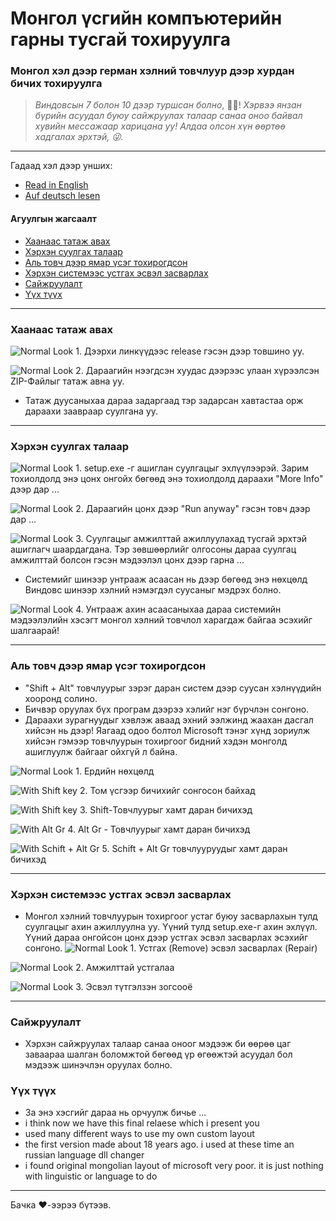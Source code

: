 # Монгол үсгийн компъютерийн гарны тусгай тохируулга
### Монгол хэл дээр герман хэлний товчлуур дээр хурдан бичих тохируулга
>_Виндовсын 7 болон 10 дээр туршсан болно_, 🤣😂!
>_Хэрвээ янзан бүрийн асуудал буюу сайжруулах талаар санаа оноо байвал хувийн мессажаар харицана уу!_
>_Алдаа олсон хүн өөртөө хадгалах эрхтэй, 😜._
- - -
Гадаад хэл дээр унших:
+ [Read in English](README.md)
+ [Auf deutsch lesen](README.de.md)

#### Агуулгын жагсаалт

+ [Хаанаас татаж авах](#хаанаас-татаж-авах)
+ [Хэрхэн суулгах талаар](#хэрхэн-суулгах-талаар)
+ [Аль товч дээр ямар үсэг тохирогдсон](#аль-товч-дээр-ямар-үсэг-тохирогдсон)
+ [Хэрхэн системээс устгах эсвэл засварлах](#хэрхэн-системээс-устгах-эсвэл-засварлах)
+ [Сайжруулалт](#сайжруулалт)
+ [Үүх түүх](#үүх-түүх)
- - -
### Хаанаас татаж авах


![Normal Look](images/en-20-how-to-download.png) 1. Дээрхи линкүүдээс  release гэсэн дээр товшино уу.

![Normal Look](images/en-21-how-to-download.png) 2. Дараагийн нээгдсэн хуудас дээрээс улаан хүрээлсэн ZIP-Файлыг татаж авна уу. 
+ Татаж дуусаныхаа дараа задаргаад тэр задарсан хавтастаа орж дараахи заавраар суулгана уу. 
- - -
### Хэрхэн суулгах талаар

![Normal Look](images/de-01-to-install-click-on-more-info.jpg) 1. setup.exe -г ашиглан суулгацыг эхлүүлээрэй. Зарим тохиолдолд энэ цонх онгойх бөгөөд энэ тохиолдолд дараахи "More Info" дээр дар ... <br>

![Normal Look](images/de-02-to-install-click-run-anyway.jpg) 2. Дараагийн цонх дээр "Run anyway" гэсэн товч дээр дар ... <br>

![Normal Look](images/de-04-install-complete.jpg) 3. Суулгацыг амжилттай ажиллуулахад тусгай эрхтэй ашиглагч шаардагдана. Тэр зөвшөөрлийг олгосоны дараа суулгац амжилттай болсон гэсэн мэдээлэл цонх дээр гарна ... <br>
+ Системийг шинээр унтрааж асаасан нь дээр бөгөөд энэ нөхцөлд Виндовс шинээр хэлний нэмэгдэл суусаныг мэдрэх болно.

![Normal Look](images/de-11-check-after-reboot.jpg) 4. Унтрааж ахин асаасаныхаа дараа системийн мэдээлэлийн хэсэгт монгол хэлний товчлол харагдаж байгаа эсэхийг шалгаарай!

- - -

### Аль товч дээр ямар үсэг тохирогдсон

+ "Shift + Alt" товчлуурыг зэрэг даран систем дээр суусан хэлнүүдийн хооронд солино.
+ Бичвэр оруулах бүх програм дээрээ хэлийг нэг бүрчлэн сонгоно. 
+ Дараахи зурагнуудыг хэвлэж аваад эхний ээлжинд жаахан дасгал хийсэн нь дээр! Яагаад одоо болтол Microsoft тэнэг хүнд зориулж хийсэн гэмээр товчлуурын тохиргоог бидний хэдэн монголд ашиглуулж байгааг ойхгүй л байна.

![Normal Look](images/en-01-normal.jpg) 1. Ердийн нөхцөлд <br>

![With Shift key](images/en-02-caps-lock.jpg) 2. Том үсгээр бичихийг сонгосон байхад <br> 

![With Shift key](images/en-03-shift.jpg) 3. Shift-Товчлуурыг  хамт даран бичихэд <br>

![With Alt Gr](images/en-04-alt-gr.jpg) 4. Alt Gr - Товчлуурыг хамт даран бичихэд <br>

![With Schift + Alt Gr](images/en-05-shift-alt-gr.jpg) 5. Schift + Alt Gr товчлууруудыг хамт даран бичихэд <br>

- - -

### Хэрхэн системээс устгах эсвэл засварлах


+ Монгол хэлний товчлуурын тохиргоог устаг буюу засварлахын тулд суулгацыг ахин ажиллуулна уу. Үүний тулд setup.exe-г ахин эхлүүл. Үүний дараа онгойсон цонх дээр устгах эсвэл засварлах эсэхийг сонгоно.
![Normal Look](images/de-07-Remove-or-repair.jpg) 1. Устгах (Remove) эсвэл засварлах (Repair) <br>

![Normal Look](images/de-10-remove-complete.jpg) 2. Aмжилттай устгалаа <br>

![Normal Look](images/de-09-Interrupt-installation.jpg) 3. Эсвэл түтгэлзэн зогсооё <br>
- - -
### Сайжруулалт

+ Хэрхэн сайжруулах талаар санаа оноог мэдээж би өөрөө цаг заваараа шалган боломжтой бөгөөд үр өгөөжтэй асуудал бол мэдээж шинэчлэн оруулах болно.

### Үүх түүх
+ За энэ хэсгийг дараа нь орчуулж бичье ...
+ i think now we have this final relaese which i present you
+ used many different ways to use my own custom layout
+ the first version made about 18 years ago. i used at these time an russian language dll changer
+ i found original mongolian layout of microsoft very poor. it is just nothing with linguistic or language to do
- - -
Бачка ❤-ээрээ бүтээв.